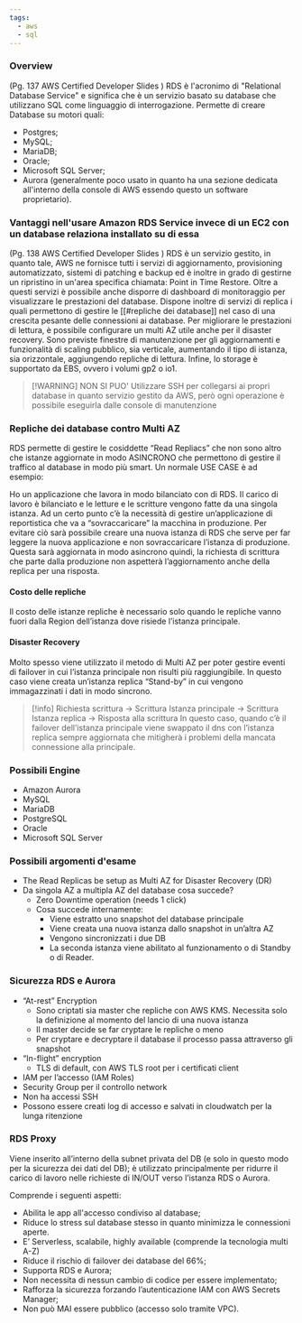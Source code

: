 ```yaml
---
tags:
  - aws
  - sql
---
```

### Overview
(Pg. 137 AWS Certified Developer Slides )
RDS è l'acronimo di "Relational Database Service" e significa che è un servizio basato su database che utilizzano SQL come linguaggio di interrogazione. Permette di creare Database su motori quali:
- Postgres;
- MySQL;
- MariaDB;
- Oracle;
- Microsoft SQL Server;
- Aurora (generalmente poco usato in quanto ha una sezione dedicata all'interno della console di AWS essendo questo un software proprietario).

### Vantaggi nell'usare Amazon RDS Service invece di un EC2 con un database relaziona installato su di essa
(Pg. 138 AWS Certified Developer Slides )
RDS è un servizio gestito, in quanto tale, AWS ne fornisce tutti i servizi di aggiornamento, provisioning automatizzato, sistemi di patching e backup ed è inoltre in grado di gestirne un ripristino in un'area specifica chiamata: Point in Time Restore. Oltre a questi servizi è possibile anche disporre di dashboard di monitoraggio per visualizzare le prestazioni del database. Dispone inoltre di servizi di replica i quali permettono di gestire le [[#repliche dei database]] nel caso di una crescita pesante delle connessioni ai database. Per migliorare le prestazioni di lettura, è possibile configurare un multi AZ utile anche per il disaster recovery. Sono previste finestre di manutenzione per gli aggiornamenti e funzionalità di scaling pubblico, sia verticale, aumentando il tipo di istanza, sia orizzontale, aggiungendo repliche di lettura. Infine, lo storage è supportato da EBS, ovvero i volumi gp2 o io1.

> [!WARNING] NON SI PUO'
Utilizzare SSH per collegarsi ai propri database in quanto servizio gestito da AWS, però ogni operazione è possibile eseguirla dalle console di manutenzione

### Repliche dei database contro Multi AZ

RDS permette di gestire le cosiddette “Read Repliacs” che non sono altro che istanze aggiornate in modo ASINCRONO che permettono di gestire il traffico al database in modo più smart.
Un normale USE CASE è ad esempio:

Ho un applicazione che lavora in modo bilanciato con di RDS. Il carico di lavoro è bilanciato e le letture e le scritture vengono fatte da una singola istanza.
Ad un certo punto c’è la necessità di gestire un’applicazione di reportistica che va a “sovraccaricare” la macchina in produzione. Per evitare ciò sarà possibile creare una nuova istanza di RDS che serve per far leggere la nuova applicazione e non sovraccaricare l’istanza di produzione. Questa sarà aggiornata in modo asincrono quindi, la richiesta di scrittura che parte dalla produzione non aspetterà l’aggiornamento anche della replica per una risposta.

#### Costo delle repliche
Il costo delle istanze repliche è necessario solo quando le repliche vanno fuori dalla Region dell’istanza dove risiede l’istanza principale.
#### Disaster Recovery

Molto spesso viene utilizzato il metodo di Multi AZ per poter gestire eventi di failover in cui l’istanza principale non risulti più raggiungibile.
In questo caso viene creata un’istanza replica “Stand-by” in cui vengono immagazzinati i dati in modo sincrono.

> [!info]
Richiesta scrittura → Scrittura Istanza principale → Scrittura Istanza replica → Risposta alla scrittura
In questo caso, quando c’è il failover dell’istanza principale viene swappato il dns con l’istanza replica sempre aggiornata che mitigherà i problemi della mancata connessione alla principale.

### Possibili Engine
- Amazon Aurora
- MySQL
- MariaDB
- PostgreSQL
- Oracle
- Microsoft SQL Server

### Possibili argomenti d'esame
- The Read Replicas be setup as Multi AZ for Disaster Recovery (DR)
- Da singola AZ a multipla AZ del database cosa succede?
	- Zero Downtime operation (needs 1 click)
	- Cosa succede internamente:
		- Viene estratto uno snapshot del database principale
		- Viene creata una nuova istanza dallo snapshot in un’altra AZ
		- Vengono sincronizzati i due DB
		- La seconda istanza viene abilitato al funzionamento o di Standby o di Reader.

### Sicurezza RDS e Aurora
- “At-rest” Encryption
	- Sono criptati sia master che repliche con AWS KMS. Necessita solo la definizione al momento del lancio di una nuova istanza
	- Il master decide se far cryptare le repliche o meno
	- Per cryptare e decryptare il database il processo passa attraverso gli snapshot
- “In-flight” encryption
	- TLS di default, con AWS TLS root per i certificati client
- IAM per l’accesso (IAM Roles)
- Security Group per il controllo network
- Non ha accessi SSH
- Possono essere creati log di accesso e salvati in cloudwatch per la lunga ritenzione

### RDS Proxy
Viene inserito all’interno della subnet privata del DB (e solo in questo modo per la sicurezza dei dati del DB); è utilizzato principalmente per ridurre il carico di lavoro nelle richieste di IN/OUT verso l’istanza RDS o Aurora.

Comprende i seguenti aspetti:
- Abilita le app all'accesso condiviso al database;
- Riduce lo stress sul database stesso in quanto minimizza le connessioni aperte.
- E’ Serverless, scalabile, highly available (comprende la tecnologia multi A-Z)
- Riduce il rischio di failover dei database del 66%;
- Supporta RDS e Aurora;
- Non necessita di nessun cambio di codice per essere implementato;
- Rafforza la sicurezza forzando l’autenticazione IAM con AWS Secrets Manager;
- Non può MAI essere pubblico (accesso solo tramite VPC).